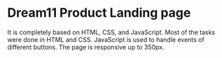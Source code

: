 # Dream11 Product Landing page
It is completely based on HTML, CSS, and JavaScript.
Most of the tasks were done in HTML and CSS.
JavaScript is used to handle events of different buttons.
The page is responsive up to 350px.
